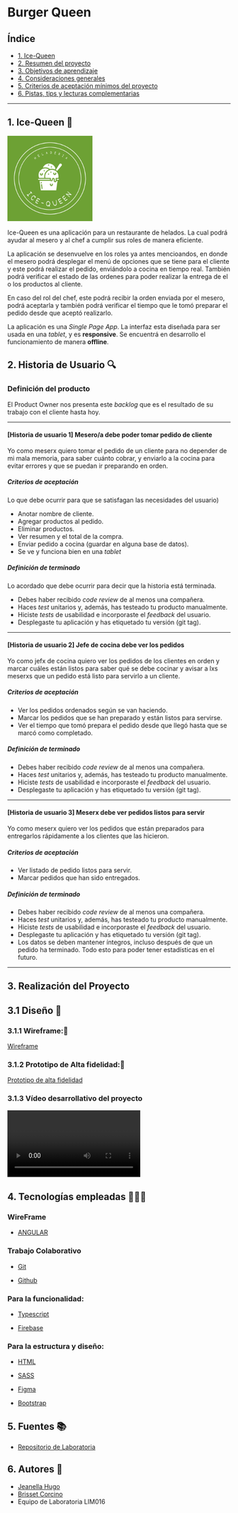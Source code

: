 # Burger Queen

## Índice

* [1. Ice-Queen](#Ice-Queen)
* [2. Resumen del proyecto](#2-resumen-del-proyecto)
* [3. Objetivos de aprendizaje](#3-objetivos-de-aprendizaje)
* [4. Consideraciones generales](#4-consideraciones-generales)
* [5. Criterios de aceptación mínimos del proyecto](#5-criterios-de-aceptación-mínimos-del-proyecto)
* [6. Pistas, tips y lecturas complementarias](#6-pistas-tips-y-lecturas-complementarias)

***

## 1. Ice-Queen 🍨

<img src="./ice-queen/src/assets/img/logo-Ice-Queen.png" style="align-content: center; width:20vw">

Ice-Queen es una aplicación para un restaurante de helados. La cual podrá ayudar al mesero y al chef a cumplir sus roles de manera eficiente.

La aplicación se desenvuelve en los roles ya antes mencioandos, en donde el mesero podrá desplegar el menú de opciones que se tiene para el cliente y este podrá realizar el pedido, enviándolo a cocina en tiempo real. También podrá verificar el estado de las ordenes para poder realizar la entrega de el o los productos al cliente.

En caso del rol del chef, este podrá recibir la orden enviada por el mesero, podrá aceptarla y también podrá verificar el tiempo que le tomó preparar el pedido desde que aceptó realizarlo.

La aplicación es una _Single Page App_. La interfaz esta diseñada para ser usada en una _tablet_, y es **responsive**.
Se encuentrá en desarrollo el funcionamiento de manera **offline**.

## 2. Historia de Usuario 🔍

### Definición del producto

El Product Owner nos presenta este _backlog_ que es el resultado de su trabajo con el cliente hasta
hoy.

***

#### [Historia de usuario 1] Mesero/a debe poder tomar pedido de cliente

Yo como meserx quiero tomar el pedido de un cliente para no depender de mi mala
memoria, para saber cuánto cobrar, y enviarlo a la cocina para evitar errores y
que se puedan ir preparando en orden.

##### Criterios de aceptación

Lo que debe ocurrir para que se satisfagan las necesidades del usuario)

* Anotar nombre de cliente.
* Agregar productos al pedido.
* Eliminar productos.
* Ver resumen y el total de la compra.
* Enviar pedido a cocina (guardar en alguna base de datos).
* Se ve y funciona bien en una _tablet_

##### Definición de terminado

Lo acordado que debe ocurrir para decir que la historia está terminada.

* Debes haber recibido _code review_ de al menos una compañera.
* Haces _test_ unitarios y, además, has testeado tu producto manualmente.
* Hiciste _tests_ de usabilidad e incorporaste el _feedback_ del usuario.
* Desplegaste tu aplicación y has etiquetado tu versión (git tag).

***

#### [Historia de usuario 2] Jefe de cocina debe ver los pedidos

Yo como jefx de cocina quiero ver los pedidos de los clientes en orden y
marcar cuáles están listos para saber qué se debe cocinar y avisar a lxs meserxs
que un pedido está listo para servirlo a un cliente.

##### Criterios de aceptación

* Ver los pedidos ordenados según se van haciendo.
* Marcar los pedidos que se han preparado y están listos para servirse.
* Ver el tiempo que tomó prepara el pedido desde que llegó hasta que se
  marcó como completado.

##### Definición de terminado

* Debes haber recibido _code review_ de al menos una compañera.
* Haces _test_ unitarios y, además, has testeado tu producto manualmente.
* Hiciste _tests_ de usabilidad e incorporaste el _feedback_ del usuario.
* Desplegaste tu aplicación y has etiquetado tu versión (git tag).

***

#### [Historia de usuario 3] Meserx debe ver pedidos listos para servir

Yo como meserx quiero ver los pedidos que están preparados para entregarlos
rápidamente a los clientes que las hicieron.

##### Criterios de aceptación

* Ver listado de pedido listos para servir.
* Marcar pedidos que han sido entregados.

##### Definición de terminado

* Debes haber recibido _code review_ de al menos una compañera.
* Haces _test_ unitarios y, además, has testeado tu producto manualmente.
* Hiciste _tests_ de usabilidad e incorporaste el _feedback_ del usuario.
* Desplegaste tu aplicación y has etiquetado tu versión (git tag).
* Los datos se deben mantener íntegros, incluso después de que un pedido ha
  terminado. Todo esto para poder tener estadísticas en el futuro.

***

## 3. Realización del Proyecto
## 3.1 Diseño 📱

### 3.1.1 Wireframe:📝

[Wireframe](https://www.figma.com/file/9Xufxpn3hjHaPSEAyoHv2l/Prototipo-Burger-Queen?node-id=274%3A2)

### 3.1.2 Prototipo de Alta fidelidad:📝
[Prototipo de alta fidelidad](hhttps://www.figma.com/file/9Xufxpn3hjHaPSEAyoHv2l/?node-id=0%3A1)

### 3.1.3 Vídeo desarrollativo del proyecto

<video src="./ice-queen/src/assets/img/video-ice-queen.mp4" controls="controls" autoplay="autoplay"></video>

## 4. Tecnologías empleadas 👩🏾‍💻

### WireFrame

- [ANGULAR](https://angular.io/)

### Trabajo Colaborativo

- [Git](https://git-scm.com/)

- [Github](https://github.com/)

### Para la funcionalidad:
- [Typescript](https://www.typescriptlang.org/)

- [Firebase](https://firebase.google.com/)

### Para la estructura y diseño:

-  [HTML](https://developer.mozilla.org/es/docs/Web/HTML)

- [SASS](https://sass-lang.com/)

- [Figma](https://www.figma.com)

- [Bootstrap](https://getbootstrap.com/)

## 5. Fuentes 📚
- [Repositorio de Laboratoria](https://github.com/Laboratoria/LIM016-burger-queen)

## 6. Autores 📍
- [Jeanella Hugo](https://github.com/jeanecvh)
- [Brisset Corcino](https://github.com/Brisset-91)
- Equipo de Laboratoria LIM016

